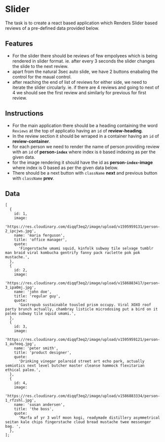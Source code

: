 # Slider

The task is to create a react based application which Renders Slider based reviews of a pre-defined data provided below.

**Features**
-
- For the slider there should be reviews of few empolyees which is being rendered in slider format. ie. after every 3 seconds the slider changes the slide to the next review.
- apart from the natural 3sec auto slide, we have 2 buttons enabaling the control for the maual control.
- after reaching the end of list of reviews for either side, we need to iterate the slider circularly. ie. if there are 4 reviews and going to next of 4 we should see the first review and similarly for previous for first review.

**Instructions**
-
- For the main application there should be a heading containing the word `Reviews` at the top of applicatio having an `id` of **review-heading**.
- In the review section it should be wrraped in a container having an `id` of **review-container**.
- for each person we need to render the name of person providing review with an `id` of **person-`index`** where index is `0` based indexing as per the given data.
- for the image rendering it should have the id as **person-`index`-image** where index is 0 based as per the given data below.
- There should be a next button with `className` **next** and previous button with `className` **prev**.

**Data**
-
```
[
  {
    id: 1,
    image:
      'https://res.cloudinary.com/diqqf3eq2/image/upload/v1595959131/person-2_ipcjws.jpg',
    name: 'maria ferguson',
    title: 'office manager',
    quote:
      'Fingerstache umami squid, kinfolk subway tile selvage tumblr man braid viral kombucha gentrify fanny pack raclette pok pok mustache.',
  },
  {
    id: 2,
    image:
      'https://res.cloudinary.com/diqqf3eq2/image/upload/v1586883417/person-3_ipa0mj.jpg',
    name: 'john doe',
    title: 'regular guy',
    quote:
      'Gastropub sustainable tousled prism occupy. Viral XOXO roof party brunch actually, chambray listicle microdosing put a bird on it paleo subway tile squid umami.',
  },
  {
    id: 3,
    image:
      'https://res.cloudinary.com/diqqf3eq2/image/upload/v1595959121/person-1_aufeoq.jpg',
    name: 'peter smith',
    title: 'product designer',
    quote:
      'Drinking vinegar polaroid street art echo park, actually semiotics next level butcher master cleanse hammock flexitarian ethical paleo.',
  },
  {
    id: 4,
    image:
      'https://res.cloudinary.com/diqqf3eq2/image/upload/v1586883334/person-1_rfzshl.jpg',
    name: 'susan andersen',
    title: 'the boss',
    quote:
      'Marfa af yr 3 wolf moon kogi, readymade distillery asymmetrical seitan kale chips fingerstache cloud bread mustache twee messenger bag. ',
  },
];

```

